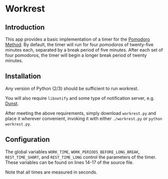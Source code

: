 # Workrest

## Introduction
This app provides a basic implementation of a timer for the
[Pomodoro Method](https://en.wikipedia.org/wiki/Pomodoro_Technique).
By default, the timer will run for four *pomodoros* of twenty-five minutes each, separated by a break period of
five minutes. After each set of four pomodoros, the timer will begin a longer break period of twenty minutes.

## Installation
Any version of Python (2/3) should be sufficient to run workrest. 

You will also require `libnotify` and some type of notification server, e.g. [Dunst](https://dunst-project.org/).

After meeting the above requirements, simply download `workrest.py` and place it wherever convenient, invoking it
with either `./workrest.py` or `python workrest.py`.

## Configuration
The global variables `WORK_TIME`, `WORK_PERIODS_BEFORE_LONG_BREAK`, `REST_TIME_SHORT`, and `REST_TIME_LONG`
control the parameters of the timer. These variables can be found on lines 14-17 of the source file.

Note that all times are measured in seconds.
